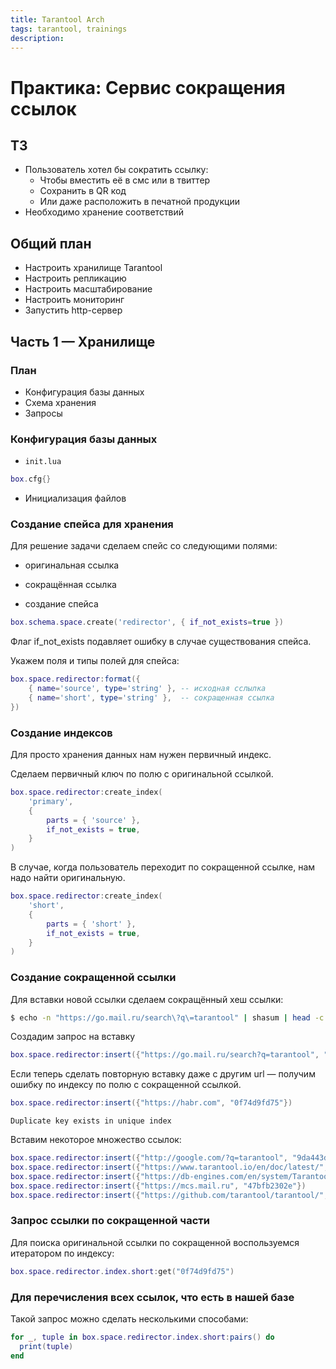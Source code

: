 ```yaml
---
title: Tarantool Arch
tags: tarantool, trainings
description:
---
```


# Практика: Сервис сокращения ссылок

## ТЗ

- Пользователь хотел бы сократить ссылку:
    - Чтобы вместить её в смс или в твиттер
    - Сохранить в QR код
    - Или даже расположить в печатной продукции
- Необходимо хранение соответствий

## Общий план

- Настроить хранилище Tarantool
- Настроить репликацию
- Настроить масштабирование
- Настроить мониторинг
- Запустить http-сервер

## Часть 1 — Хранилище

### План

- Конфигурация базы данных
- Схема хранения
- Запросы

### Конфигурация базы данных

- `init.lua`
```lua
box.cfg{}
```
- Инициализация файлов

### Создание спейса для хранения

Для решение задачи сделаем спейс со следующими полями:
- оригинальная ссылка
- сокращённая ссылка

- создание спейса
```lua
box.schema.space.create('redirector', { if_not_exists=true })
```

Флаг if_not_exists подавляет ошибку в случае существования спейса.

Укажем поля и типы полей для спейса:
```lua
box.space.redirector:format({
    { name='source', type='string' }, -- исходная сслылка
    { name='short', type='string' },  -- сокращенная ссылка 
})
```

### Создание индексов 

Для просто хранения данных нам нужен первичный индекс.

Сделаем первичный ключ по полю с оригинальной ссылкой.

```lua
box.space.redirector:create_index(
    'primary',
    {
        parts = { 'source' },
        if_not_exists = true,
    }
)
```

В случае, когда пользователь переходит по сокращенной ссылке, нам надо найти оригинальную.

```lua
box.space.redirector:create_index(
    'short',
    {
        parts = { 'short' },
        if_not_exists = true,
    }
)
```

### Создание сокращенной ссылки

Для вставки новой ссылки сделаем сокращённый хеш ссылки:

```bash
$ echo -n "https://go.mail.ru/search\?q\=tarantool" | shasum | head -c 10
```

Cоздадим запрос на вставку

```lua
box.space.redirector:insert({"https://go.mail.ru/search?q=tarantool", "0f74d9fd75"})
```

Если теперь сделать повторную вставку даже с другим url — получим ошибку по индексу по полю с сокращенной ссылкой.

```lua
box.space.redirector:insert({"https://habr.com", "0f74d9fd75"})
```

```
Duplicate key exists in unique index 
```

Вставим некоторое множество ссылок:

```lua
box.space.redirector:insert({"http://google.com/?q=tarantool", "9da443d847"})
box.space.redirector:insert({"https://www.tarantool.io/en/doc/latest/", "e5b1f259a8"})
box.space.redirector:insert({"https://db-engines.com/en/system/Tarantool", "ad0e253828"})
box.space.redirector:insert({"https://mcs.mail.ru", "47bfb2302e"})
box.space.redirector:insert({"https://github.com/tarantool/tarantool/", "c1ceeaaf95"})
```

### Запрос ссылки по сокращенной части

Для поиска оригинальной ссылки по сокращенной воспользуемся итератором по индексу:

```lua
box.space.redirector.index.short:get("0f74d9fd75")
```

### Для перечисления всех ссылок, что есть в нашей базе

Такой запрос можно сделать несколькими способами:
```lua
for _, tuple in box.space.redirector.index.short:pairs() do 
  print(tuple)
end
```
